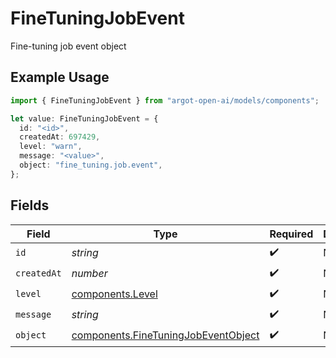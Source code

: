 # FineTuningJobEvent

Fine-tuning job event object

## Example Usage

```typescript
import { FineTuningJobEvent } from "argot-open-ai/models/components";

let value: FineTuningJobEvent = {
  id: "<id>",
  createdAt: 697429,
  level: "warn",
  message: "<value>",
  object: "fine_tuning.job.event",
};
```

## Fields

| Field                                                                                      | Type                                                                                       | Required                                                                                   | Description                                                                                |
| ------------------------------------------------------------------------------------------ | ------------------------------------------------------------------------------------------ | ------------------------------------------------------------------------------------------ | ------------------------------------------------------------------------------------------ |
| `id`                                                                                       | *string*                                                                                   | :heavy_check_mark:                                                                         | N/A                                                                                        |
| `createdAt`                                                                                | *number*                                                                                   | :heavy_check_mark:                                                                         | N/A                                                                                        |
| `level`                                                                                    | [components.Level](../../models/components/level.md)                                       | :heavy_check_mark:                                                                         | N/A                                                                                        |
| `message`                                                                                  | *string*                                                                                   | :heavy_check_mark:                                                                         | N/A                                                                                        |
| `object`                                                                                   | [components.FineTuningJobEventObject](../../models/components/finetuningjobeventobject.md) | :heavy_check_mark:                                                                         | N/A                                                                                        |
